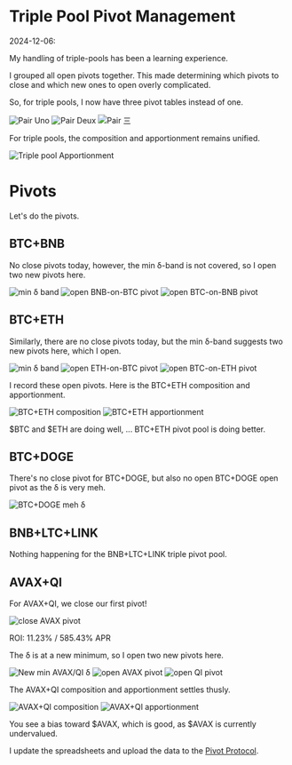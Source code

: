 # Triple Pool Pivot Management

2024-12-06:

My handling of triple-pools has been a learning experience.

I grouped all open pivots together. This made determining which pivots to close and which new ones to open overly complicated.

So, for triple pools, I now have three pivot tables instead of one.

![Pair Uno](imgs/01a-triple-pool.png)
![Pair Deux](imgs/01a-triple-pool.png)
![Pair 三](imgs/01a-triple-pool.png)

For triple pools, the composition and apportionment remains unified. 

![Triple pool Apportionment](imgs/01d-bnb-ltc-link-pool.png)

# Pivots

Let's do the pivots.

## BTC+BNB

No close pivots today, however, the min δ-band is not covered, so I open two new pivots here. 

![min δ band](imgs/02c-min-δ-band.png)
![open BNB-on-BTC pivot](imgs/02a-open-bnb-on-btc.png)
![open BTC-on-BNB pivot](imgs/02a-open-btc-on-bnb.png)

## BTC+ETH

Similarly, there are no close pivots today, but the min δ-band suggests two new pivots here, which I open. 

![min δ band](imgs/04a-btc-eth-pool.png)
![open ETH-on-BTC pivot](imgs/04b-open-eth-on-btc.png)
![open BTC-on-ETH pivot](imgs/04b-open-btc-on-eth.png)

I record these open pivots. Here is the BTC+ETH composition and apportionment.

![BTC+ETH composition](imgs/05a-btc-eth-composition.png)
![BTC+ETH apportionment](imgs/05b-btc-eth-apportionment.png)

$BTC and $ETH are doing well, ...
BTC+ETH pivot pool is doing better. 

## BTC+DOGE

There's no close pivot for BTC+DOGE, but also no open BTC+DOGE open pivot as the δ is very meh. 

![BTC+DOGE meh δ](imgs/06-dtc-doge-meh-δ.png)

## BNB+LTC+LINK

Nothing happening for the BNB+LTC+LINK triple pivot pool.

## AVAX+QI

For AVAX+QI, we close our first pivot!

![close AVAX pivot](imgs/07a-close-avax-pivot.png)

ROI: 11.23% / 585.43% APR

The δ is at a new minimum, so I open two new pivots here. 

![New min AVAX/QI δ](imgs/07b-new-min-avax-qi-δ.png)
![open AVAX pivot](imgs/07c-open-avax-pivot.png)
![open QI pivot](imgs/07d-open-qi-pivot.png)

The AVAX+QI composition and apportionment settles thusly. 

![AVAX+QI composition](imgs/08a-avax-qi-composition.png)
![AVAX+QI apportionment](imgs/08b-avax-qi-apportionment.png)

You see a bias toward $AVAX, which is good, as $AVAX is currently undervalued.

I update the spreadsheets and upload the data to the [Pivot Protocol](https://pivoteur.github.io/#).
